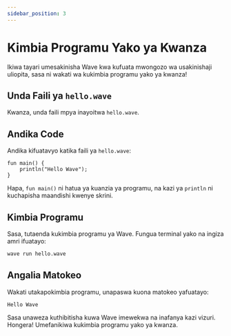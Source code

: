 ```yaml
---
sidebar_position: 3
---
```


# Kimbia Programu Yako ya Kwanza
Ikiwa tayari umesakinisha Wave kwa kufuata mwongozo wa usakinishaji uliopita, sasa ni wakati wa kukimbia programu yako ya kwanza!

## Unda Faili ya `hello.wave`
Kwanza, unda faili mpya inayoitwa `hello.wave`.

## Andika Code
Andika kifuatavyo katika faili ya `hello.wave`:


```wave
fun main() {
    println("Hello Wave");
}
```

Hapa, `fun main()` ni hatua ya kuanzia ya programu, na kazi ya `println` ni kuchapisha maandishi kwenye skrini.

## Kimbia Programu
Sasa, tutaenda kukimbia programu ya Wave. Fungua terminal yako na ingiza amri ifuatayo:

```bash
wave run hello.wave
```

## Angalia Matokeo
Wakati utakapokimbia programu, unapaswa kuona matokeo yafuatayo:

```
Hello Wave
```

Sasa unaweza kuthibitisha kuwa Wave imewekwa na inafanya kazi vizuri. Hongera! Umefanikiwa kukimbia programu yako ya kwanza.
